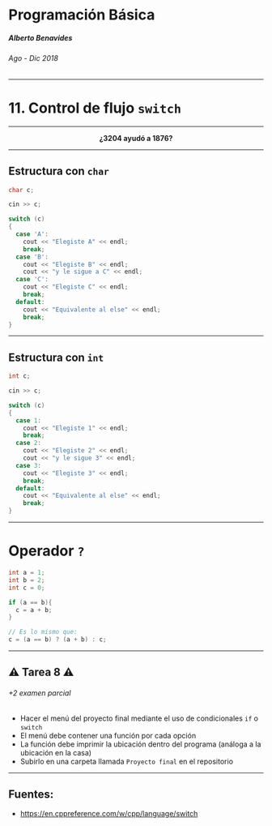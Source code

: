 Programación Básica
===

##### Alberto Benavides

###### Ago - Dic 2018

<!-- footer: Universidad Autónoma de Nuevo León | Facultad de Ciencias Físico Matemáticas | Multimedia y Animación Digital -->

---

# 11. Control de flujo `switch`

---

<center><b>¿3204 ayudó a 1876?</b></center>

---

## Estructura con `char`

```cpp
char c;

cin >> c;

switch (c)
{  
  case 'A':
    cout << "Elegiste A" << endl;
    break;
  case 'B':
    cout << "Elegiste B" << endl;
    cout << "y le sigue a C" << endl;
  case 'C':
    cout << "Elegiste C" << endl;
    break;
  default:
    cout << "Equivalente al else" << endl;
    break;
}  
```

---

## Estructura con `int`

```cpp
int c;

cin >> c;

switch (c)
{  
  case 1:
    cout << "Elegiste 1" << endl;
    break;
  case 2:
    cout << "Elegiste 2" << endl;
    cout << "y le sigue 3" << endl;
  case 3:
    cout << "Elegiste 3" << endl;
    break;
  default:
    cout << "Equivalente al else" << endl;
    break;
}  
```

---

# Operador `?`

```cpp
int a = 1;
int b = 2;
int c = 0;

if (a == b){
  c = a + b;
}

// Es lo mismo que:
c = (a == b) ? (a + b) : c;
```

---

## :warning: Tarea 8 :warning:
###### +2 examen parcial

* Hacer el menú del proyecto final mediante el uso de condicionales `if` o `switch`
* El menú debe contener una función por cada opción
* La función debe imprimir la ubicación dentro del programa (análoga a la ubicación en la casa)
* Subirlo en una carpeta llamada `Proyecto final` en el repositorio

---

## Fuentes:

* https://en.cppreference.com/w/cpp/language/switch